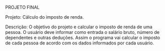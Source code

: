PROJETO FINAL

Projeto:  Cálculo do imposto de renda.

Descrição:
O objetivo do projeto e calcular o imposto de renda de uma pessoa. O usuário deve informar como entrada o salário bruto, número de dependentes e outras deduções. Assim o programa vai calcular o imposto de cada pessoa de acordo com os dados informados por cada usuário.
